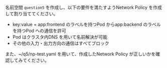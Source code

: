 名前空間 `question5` を作成し、以下の要件を満たすようNetwork Policy を作成して割り当ててください。  
- key:value = app:frontend のラベルを持つPod からapp:backend のラベルを持つPod への通信を許可
- Pod はクラスタ内DNS を用いて名前解決が可能
- その他の入力・出力方向の通信はすべてブロック

また、~/q5/np-test.yaml を用いて、作成したNetwork Policy が正しいかを確認してみてください。